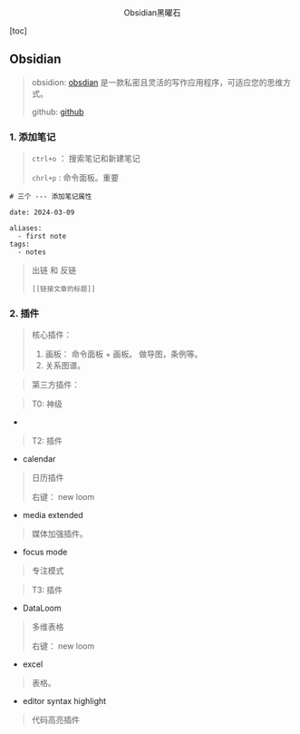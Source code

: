 <center>Obsidian黑曜石</center>





[toc]





## Obsidian

> obsidion: [obsdian](https://obsidian.md/) 是一款私密且灵活的写作应用程序，可适应您的思维方式。
>
> github: [github](https://github.com/obsidianmd/obsidian-releases)









### 1. 添加笔记

> `ctrl+o` ： 搜索笔记和新建笔记
>
> `chrl+p` : 命令面板。重要

```shell
# 三个 --- 添加笔记属性

date: 2024-03-09

aliases:
  - first note
tags:
  - notes
```

> 出链 和 反链
>
> ```shell
> [[链接文章的标题]]
> ```
>
> 











### 2. 插件

> 核心插件： 
>
> 1. 画板： 命令面板 + 画板。 做导图，条例等。
> 2. 关系图谱。



> 第三方插件： 

> T0: 神级

* 





> T2: 插件

* calendar

> 日历插件
>
> 右键： new loom

* media extended

> 媒体加强插件。

* focus mode

> 专注模式



> T3: 插件

* DataLoom

> 多维表格
>
> 右键： new loom

* excel

> 表格。

* editor syntax highlight

> 代码高亮插件